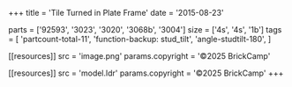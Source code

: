 +++
title = 'Tile Turned in Plate Frame'
date  = '2015-08-23'

parts = ['92593', '3023', '3020', '3068b', '3004']
size  = ['4s', '4s', '1b']
tags  = [
  'partcount-total-11',
  'function-backup: stud_tilt',
  'angle-studtilt-180',
]

[[resources]]
src              = 'image.png'
params.copyright = '©2025 BrickCamp'

[[resources]]
src              = 'model.ldr'
params.copyright = '©2025 BrickCamp'
+++
